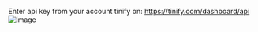 Enter api key from your account tinify on: https://tinify.com/dashboard/api
![image](https://github.com/namtb1994/auto-optimize-image/assets/105269608/d30b67b3-2e53-4aee-920f-84b05ac63439)

